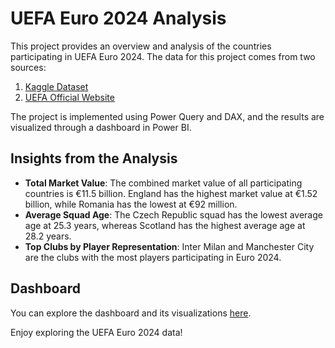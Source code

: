 # UEFA Euro 2024 Analysis

This project provides an overview and analysis of the countries participating in UEFA Euro 2024. The data for this project comes from two sources:

1. [Kaggle Dataset](https://www.kaggle.com/datasets/damirdizdarevic/uefa-euro-2024-players/data)
2. [UEFA Official Website](https://www.uefa.com/euro2024/)

The project is implemented using Power Query and DAX, and the results are visualized through a dashboard in Power BI.

## Insights from the Analysis

- **Total Market Value**: The combined market value of all participating countries is €11.5 billion. England has the highest market value at €1.52 billion, while Romania has the lowest at €92 million.
- **Average Squad Age**: The Czech Republic squad has the lowest average age at 25.3 years, whereas Scotland has the highest average age at 28.2 years.
- **Top Clubs by Player Representation**: Inter Milan and Manchester City are the clubs with the most players participating in Euro 2024.

## Dashboard

You can explore the dashboard and its visualizations [here](https://app.powerbi.com/view?r=eyJrIjoiMzE1MTFhZDEtMjgxZC00YjAyLThhZDQtNmU5ZmI1ZDBlZmI2IiwidCI6IjI3M2MyNWYwLTRhOGMtNGUzMC1iOGUxLTFjY2Y1YmNlNzIxOCJ9).

Enjoy exploring the UEFA Euro 2024 data!
